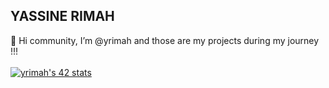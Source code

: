 ## YASSINE RIMAH
👋 Hi community, I’m @yrimah and those are my projects during my journey !!!
</br>
</br>
[![yrimah's 42 stats](https://badge.mediaplus.ma/greenbinary/yrimah)](https://github.com/oakoudad/badge42)

